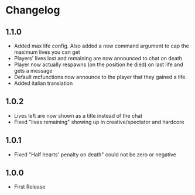 # Changelog

## 1.1.0
* Added max life config. Also added a new command argument to cap the maximum lives you can get
* Players' lives lost and remaining are now announced to chat on death
* Player now actually respawns (on the position he died) on last life and gets a message
* Default mcfunctions now announce to the player that they gained a life.
* Added italian translation

## 1.0.2
* Lives left are now shown as a title instead of the chat
* Fixed "lives remaining" showing up in creative/spectator and hardcore

## 1.0.1
* Fixed "Half hearts' penalty on death" could not be zero or negative

## 1.0.0
* First Release